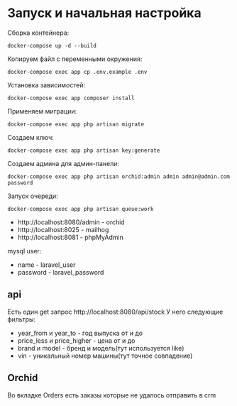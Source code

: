 # Запуск и начальная настройка

 Сборка контейнера:
 ```
 docker-compose up -d --build
 ```
 
 Копируем файл с переменными окружения:
 ```
 docker-compose exec app cp .env.example .env
 ```
 Установка зависимостей:
 ```
 docker-compose exec app composer install
 ```
 
 Применяем миграции:
 ```
 docker-compose exec app php artisan migrate
 ```

 Создаем ключ:
 ```
 docker-compose exec app php artisan key:generate
 ```
 
Создаем админа для админ-панели:
 ```
 docker-compose exec app php artisan orchid:admin admin admin@admin.com password
 ```

 
Запуск очереди:
 ```
 docker-compose exec app php artisan queue:work
 ```

- http://localhost:8080/admin - orchid
- http://localhost:8025 - mailhog
- http://localhost:8081 - phpMyAdmin

mysql user:
- name - laravel_user
- password - laravel_password

## api

Eсть один get запрос http://localhost:8080/api/stock
У него следующие фильтры:

- year_from и year_to - год выпуска от и до
- price_less и price_higher - цена от и до
- brand и model - бренд и модель(тут используется like)
- vin - уникальный номер машины(тут точное совпадение)

## Orchid
Во вкладке Orders есть заказы которые не удалось отправить в crm 
